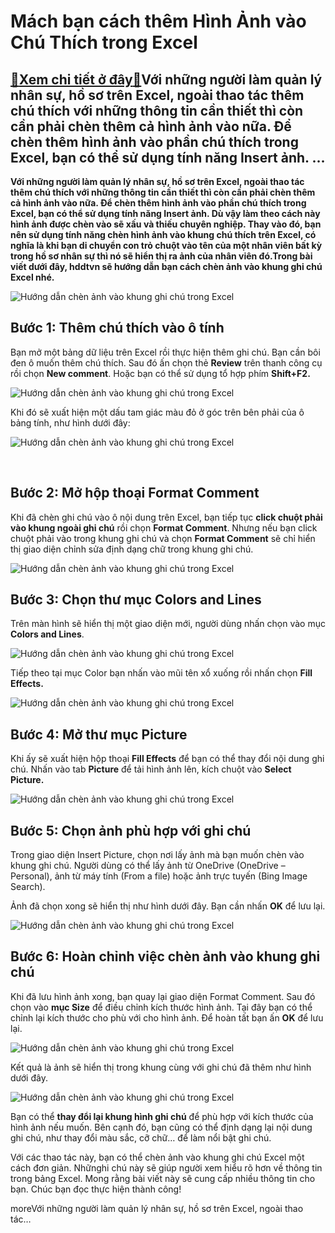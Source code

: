 Mách bạn cách thêm Hình Ảnh vào Chú Thích trong Excel
=====================================================

[:gift:Xem chi tiết ở đây:gift:](https://hddtvn.com/mach-ban-cach-them-hinh-anh-vao-chu-thich-trong-excel/)Với những người làm quản lý nhân sự, hồ sơ trên Excel, ngoài thao tác thêm chú thích với những thông tin cần thiết thì còn cần phải chèn thêm cả hình ảnh vào nữa. Để chèn thêm hình ảnh vào phần chú thích trong Excel, bạn có thể sử dụng tính năng Insert ảnh. …
-------------------------------------------------------------------------------------------------------------------------------------------------------------------------------------------------------------------------------------------------------------------

**Với những người làm quản lý nhân sự, hồ sơ trên Excel, ngoài thao tác thêm chú thích với những thông tin cần thiết thì còn cần phải chèn thêm cả hình ảnh vào nữa. Để chèn thêm hình ảnh vào phần chú thích trong Excel, bạn có thể sử dụng tính năng Insert ảnh. Dù vậy làm theo cách này hình ảnh được chèn vào sẽ xấu và thiếu chuyên nghiệp. Thay vào đó, bạn nên sử dụng tính năng chèn hình ảnh vào khung chú thích trên Excel, có nghĩa là khi bạn di chuyển con trỏ chuột vào tên của một nhân viên bất kỳ trong hồ sơ nhân sự thì nó sẽ hiển thị ra ảnh của nhân viên đó.Trong bài viết dưới đây, hddtvn sẽ hướng dẫn bạn cách chèn ảnh vào khung ghi chú Excel nhé.**


![Hướng dẫn chèn ảnh vào khung ghi chú trong Excel](https://hddtvn.com/wp-content/uploads/2021/01/0r8Icue.png "Hướng dẫn chèn ảnh vào khung ghi chú trong Excel")


**Bước 1: Thêm chú thích vào ô tính**
-------------------------------------


Bạn mở một bảng dữ liệu trên Excel rồi thực hiện thêm ghi chú. Bạn cần bôi đen ô muốn thêm chú thích. Sau đó ấn chọn thẻ **Review** trên thanh công cụ rồi chọn **New comment**. Hoặc bạn có thể sử dụng tổ hợp phím **Shift+F2.**


![Hướng dẫn chèn ảnh vào khung ghi chú trong Excel](https://hddtvn.com/wp-content/uploads/2021/01/nEVlHWi.png "Hướng dẫn chèn ảnh vào khung ghi chú trong Excel")


Khi đó sẽ xuất hiện một dấu tam giác màu đỏ ở góc trên bên phải của ô bảng tính, như hình dưới đây:


![](https://hddtvn.com/wp-content/uploads/2021/01/huA55dA.png "Hướng dẫn chèn ảnh vào khung ghi chú trong Excel")


 


**Bước 2: Mở hộp thoại Format Comment**
---------------------------------------


Khi đã chèn ghi chú vào ô nội dung trên Excel, bạn tiếp tục **click chuột phải vào khung ngoài ghi chú** rồi chọn **Format Comment**. Nhưng nếu bạn click chuột phải vào trong khung ghi chú và chọn **Format Comment** sẽ chỉ hiển thị giao diện chỉnh sửa định dạng chữ trong khung ghi chú.


![Hướng dẫn chèn ảnh vào khung ghi chú trong Excel](https://hddtvn.com/wp-content/uploads/2021/01/EZcUv86.png "Hướng dẫn chèn ảnh vào khung ghi chú trong Excel")


**Bước 3: Chọn thư mục Colors and Lines**
-----------------------------------------


Trên màn hình sẽ hiển thị một giao diện mới, người dùng nhấn chọn vào mục **Colors and Lines**.


![Hướng dẫn chèn ảnh vào khung ghi chú trong Excel](https://hddtvn.com/wp-content/uploads/2021/01/VSEqmzK.png "Hướng dẫn chèn ảnh vào khung ghi chú trong Excel")


Tiếp theo tại mục Color bạn nhấn vào mũi tên xổ xuống rồi nhấn chọn **Fill Effects.**


![Hướng dẫn chèn ảnh vào khung ghi chú trong Excel](https://hddtvn.com/wp-content/uploads/2021/01/2xXawoy.png "Hướng dẫn chèn ảnh vào khung ghi chú trong Excel")


**Bước 4: Mở thư mục Picture**
------------------------------


Khi ấy sẽ xuất hiện hộp thoại **Fill Effects** để bạn có thể thay đổi nội dung ghi chú. Nhấn vào tab **Picture** để tải hình ảnh lên, kích chuột vào **Select Picture.**


![](https://hddtvn.com/wp-content/uploads/2021/01/nM3CkB1.png "Hướng dẫn chèn ảnh vào khung ghi chú trong Excel")


**Bước 5: Chọn ảnh phù hợp với ghi chú**
----------------------------------------


Trong giao diện Insert Picture, chọn nơi lấy ảnh mà bạn muốn chèn vào khung ghi chú. Người dùng có thể lấy ảnh từ OneDrive (OneDrive – Personal), ảnh từ máy tính (From a file) hoặc ảnh trực tuyến (Bing Image Search).


Ảnh đã chọn xong sẽ hiển thị như hình dưới đây. Bạn cần nhấn **OK** để lưu lại.


![Hướng dẫn chèn ảnh vào khung ghi chú trong Excel](https://hddtvn.com/wp-content/uploads/2021/01/h8py6th.png "Hướng dẫn chèn ảnh vào khung ghi chú trong Excel")


**Bước 6: Hoàn chỉnh việc chèn ảnh vào khung ghi chú**
------------------------------------------------------


Khi đã lưu hình ảnh xong, bạn quay lại giao diện Format Comment. Sau đó chọn vào **mục Size** để điều chỉnh kích thước hình ảnh. Tại đây bạn có thể chỉnh lại kích thước cho phù với cho hình ảnh. Để hoàn tất bạn ấn **OK** để lưu lại.


![](https://hddtvn.com/wp-content/uploads/2021/01/Q0pEwDE.png "Hướng dẫn chèn ảnh vào khung ghi chú trong Excel")


Kết quả là ảnh sẽ hiển thị trong khung cùng với ghi chú đã thêm như hình dưới đây.


![Hướng dẫn chèn ảnh vào khung ghi chú trong Excel](https://hddtvn.com/wp-content/uploads/2021/01/0r8Icue.png "Hướng dẫn chèn ảnh vào khung ghi chú trong Excel")


Bạn có thể **thay đổi lại khung hình ghi chú** để phù hợp với kích thước của hình ảnh nếu muốn. Bên cạnh đó, bạn cũng có thể định dạng lại nội dung ghi chú, như thay đổi màu sắc, cỡ chữ… để làm nổi bật ghi chú.


Với các thao tác này, bạn có thể chèn ảnh vào khung ghi chú Excel một cách đơn giản. Nhữnghi chú này sẽ giúp người xem hiểu rõ hơn về thông tin trong bảng Excel. Mong rằng bài viết này sẽ cung cấp nhiều thông tin cho bạn. Chúc bạn đọc thực hiện thành công!


moreVới những người làm quản lý nhân sự, hồ sơ trên Excel, ngoài thao tác…

